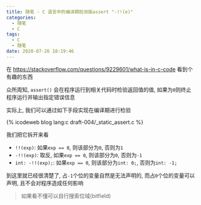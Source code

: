 ```yaml
---
title: 随笔 - C 语言中的编译期检测版assert "-!!(e)"
categories:
  - 随笔
  - C
tags:
  - C
  - 随笔
date: 2020-07-26 18:19:46
---
```


在 <https://stackoverflow.com/questions/9229601/what-is-in-c-code> 看到个有趣的东西

<!-- more -->

众所周知, `assert()` 会在程序运行到相关代码时检验返回值的值, 如果为`0`则终止程序运行并输出指定错误信息

实际上, 我们可以通过如下手段实现在编译期进行检验

{% icodeweb blog lang:c draft-004/_static_assert.c %}

我们把它拆开来看

- `!!(exp)`: 如果`exp == 0`, 则该部分为`0`, 否则为`1`
- `-!!(exp)`: 取反, 如果`exp == 0`, 则该部分为`0`, 否则为`-1`
- `int: -!!(exp);`: 如果`exp == 0`, 则该部分为`int: 0;`, 否则为`int: -1;`

到这里就已经很清楚了, 占`-1`个位的变量自然是无法声明的, 而占`0`个位的变量可以声明, 且不会对程序造成任何影响

> 如果看不懂可以自行搜索位域(bitfield)
